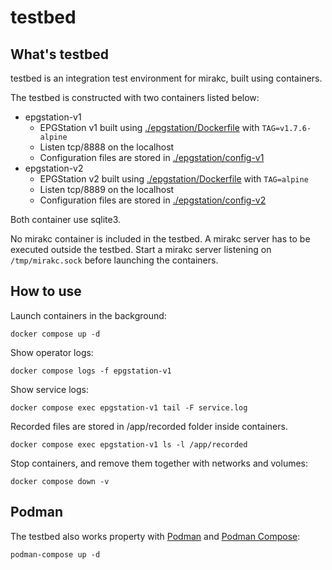 # testbed

## What's testbed

testbed is an integration test environment for mirakc, built using containers.

The testbed is constructed with two containers listed below:

* epgstation-v1
  * EPGStation v1 built using [./epgstation/Dockerfile](./epgstation/Dockerfile)
    with `TAG=v1.7.6-alpine`
  * Listen tcp/8888 on the localhost
  * Configuration files are stored in [./epgstation/config-v1](./epgstation/config-v1)
* epgstation-v2
  * EPGStation v2 built using [./epgstation/Dockerfile](./epgstation/Dockerfile)
    with `TAG=alpine`
  * Listen tcp/8889 on the localhost
  * Configuration files are stored in [./epgstation/config-v2](./epgstation/config-v2)

Both container use sqlite3.

No mirakc container is included in the testbed.  A mirakc server has to be
executed outside the testbed.  Start a mirakc server listening on
`/tmp/mirakc.sock` before launching the containers.

## How to use

Launch containers in the background:

```shell
docker compose up -d
```

Show operator logs:

```shell
docker compose logs -f epgstation-v1
```

Show service logs:

```shell
docker compose exec epgstation-v1 tail -F service.log
```

Recorded files are stored in /app/recorded folder inside containers.

```shell
docker compose exec epgstation-v1 ls -l /app/recorded
```

Stop containers, and remove them together with networks and volumes:

```shell
docker compose down -v
```

## Podman

The testbed also works property with [Podman] and [Podman Compose]:

```shell
podman-compose up -d
```

[Podman]: https://podman.io/
[Podman Compose]: https://github.com/containers/podman-compose
